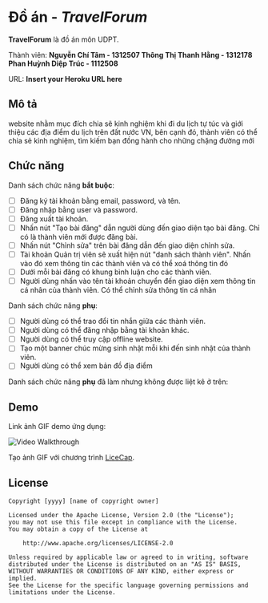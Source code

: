# Đồ án - *TravelForum*

**TravelForum** là đồ án môn UDPT.

Thành viên: 
	**Nguyễn Chí Tâm - 1312507
        Thông Thị Thanh Hằng - 1312178
	Phan Huỳnh Diệp Trúc - 1112508**

URL: **Insert your Heroku URL here**

## Mô tả

website nhằm mục đích chia sẽ kinh nghiệm khi đi du lịch tự túc và giới thiệu các địa điểm du lịch trên đất nước VN, bên cạnh đó, thành viên có thể chia sẻ kinh nghiệm, tìm kiếm bạn đồng hành cho những chặng đường mới


## Chức năng

Danh sách chức năng **bắt buộc**:

* [ ] Đăng ký tài khoản bằng email, password, và tên.
* [ ] Đăng nhập bằng user và password.
* [ ] Đăng xuất tài khoản.
* [ ] Nhấn nút "Tạo bài đăng" dẫn người dùng đến giao diện tạo bài đăng. Chỉ có là thành viên mới được đăng bài.
* [ ] Nhấn nút "Chỉnh sửa" trên bài đăng dẫn đến giao diện chỉnh sửa.
* [ ] Tài khoản Quản trị viên sẽ xuất hiện nút "danh sách thành viên". Nhấn vào đó xem thông tin các thành viên và có thể xoá thông tin đó
* [ ] Dưới mỗi bài đăng có khung bình luận cho các thành viên.
* [ ] Người dùng nhấn vào tên tài khoản chuyển đến giao diện xem thông tin cá nhân của thành viên. Có thể chỉnh sửa thông tin cá nhân

Danh sách chức năng **phụ**:

* [ ] Người dùng có thể trao đổi tin nhắn giữa các thành viên.
* [ ] Người dùng có thể đăng nhập bằng tài khoản khác.
* [ ] Người dùng có thể truy cập offline website.
* [ ] Tạo một banner chúc mừng sinh nhật mỗi khi đến sinh nhật của thành viên.
* [ ] Người dùng có thể xem bản đồ địa điểm

Danh sách chức năng **phụ** đã làm nhưng không được liệt kê ở trên:


## Demo

Link ảnh GIF demo ứng dụng:

![Video Walkthrough](demo.gif)

Tạo ảnh GIF với chương trình [LiceCap](http://www.cockos.com/licecap/).


## License

    Copyright [yyyy] [name of copyright owner]

    Licensed under the Apache License, Version 2.0 (the "License");
    you may not use this file except in compliance with the License.
    You may obtain a copy of the License at

        http://www.apache.org/licenses/LICENSE-2.0

    Unless required by applicable law or agreed to in writing, software
    distributed under the License is distributed on an "AS IS" BASIS,
    WITHOUT WARRANTIES OR CONDITIONS OF ANY KIND, either express or implied.
    See the License for the specific language governing permissions and
    limitations under the License.
